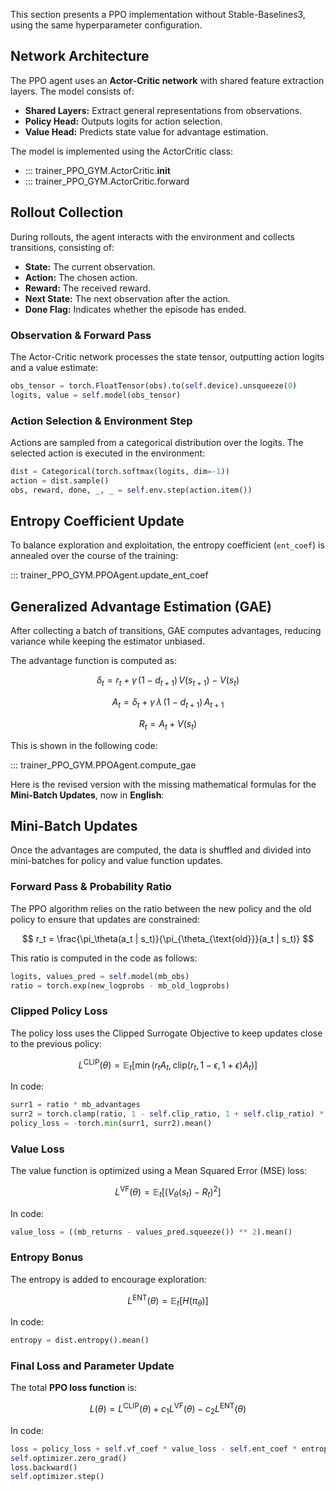 This section presents a PPO implementation without Stable-Baselines3, using the same hyperparameter configuration.

## Network Architecture

The PPO agent uses an **Actor-Critic network** with shared feature extraction layers. The model consists of:

- **Shared Layers:** Extract general representations from observations.
- **Policy Head:** Outputs logits for action selection.
- **Value Head:** Predicts state value for advantage estimation.

The model is implemented using the ActorCritic class:

- ::: trainer_PPO_GYM.ActorCritic.__init__
- ::: trainer_PPO_GYM.ActorCritic.forward

## Rollout Collection

During rollouts, the agent interacts with the environment and collects transitions, consisting of:

- **State:** The current observation.
- **Action:** The chosen action.
- **Reward:** The received reward.
- **Next State:** The next observation after the action.
- **Done Flag:** Indicates whether the episode has ended.

### Observation & Forward Pass
The Actor-Critic network processes the state tensor, outputting action logits and a value estimate:

```python
obs_tensor = torch.FloatTensor(obs).to(self.device).unsqueeze(0)
logits, value = self.model(obs_tensor)
```

### Action Selection & Environment Step  
Actions are sampled from a categorical distribution over the logits. The selected action is executed in the environment:

```python
dist = Categorical(torch.softmax(logits, dim=-1))
action = dist.sample()
obs, reward, done, _, _ = self.env.step(action.item())
```


## Entropy Coefficient Update

To balance exploration and exploitation, the entropy coefficient (`ent_coef`) is annealed over the course of the training:

::: trainer_PPO_GYM.PPOAgent.update_ent_coef


## Generalized Advantage Estimation (GAE)

After collecting a batch of transitions, GAE computes advantages, reducing variance while keeping the estimator unbiased.
 
The advantage function is computed as:

$$
\delta_t = r_t + \gamma\,(1-d_{t+1})\,V(s_{t+1}) - V(s_t)
$$

$$
A_t = \delta_t + \gamma\,\lambda\,(1-d_{t+1})\,A_{t+1}
$$

$$
R_t = A_t + V(s_t)
$$

This is shown in the following code:

::: trainer_PPO_GYM.PPOAgent.compute_gae


Here is the revised version with the missing mathematical formulas for the **Mini-Batch Updates**, now in **English**:

## Mini-Batch Updates

Once the advantages are computed, the data is shuffled and divided into mini-batches for policy and value function updates.

### Forward Pass & Probability Ratio
The PPO algorithm relies on the ratio between the new policy and the old policy to ensure that updates are constrained:

$$
r_t = \frac{\pi_\theta(a_t | s_t)}{\pi_{\theta_{\text{old}}}(a_t | s_t)}
$$

This ratio is computed in the code as follows:

```python
logits, values_pred = self.model(mb_obs)
ratio = torch.exp(new_logprobs - mb_old_logprobs)
```

### Clipped Policy Loss
The policy loss uses the Clipped Surrogate Objective to keep updates close to the previous policy:

$$
L^{\text{CLIP}}(\theta) = \mathbb{E}_t \left[ \min \left( r_t A_t, \text{clip}(r_t, 1 - \epsilon, 1 + \epsilon) A_t \right) \right]
$$

In code:

```python
surr1 = ratio * mb_advantages
surr2 = torch.clamp(ratio, 1 - self.clip_ratio, 1 + self.clip_ratio) * mb_advantages
policy_loss = -torch.min(surr1, surr2).mean()
```

### Value Loss
The value function is optimized using a Mean Squared Error (MSE) loss:

$$
L^{\text{VF}}(\theta) = \mathbb{E}_t \left[ (V_\theta(s_t) - R_t)^2 \right]
$$

In code:

```python
value_loss = ((mb_returns - values_pred.squeeze()) ** 2).mean()
```

### Entropy Bonus
The entropy is added to encourage exploration:

$$
L^{\text{ENT}}(\theta) = \mathbb{E}_t \left[ H(\pi_\theta) \right]
$$

In code:

```python
entropy = dist.entropy().mean()
```

### Final Loss and Parameter Update
The total **PPO loss function** is:

$$
L(\theta) = L^{\text{CLIP}}(\theta) + c_1 L^{\text{VF}}(\theta) - c_2 L^{\text{ENT}}(\theta)
$$

In code:

```python
loss = policy_loss + self.vf_coef * value_loss - self.ent_coef * entropy
self.optimizer.zero_grad()
loss.backward()
self.optimizer.step()
```